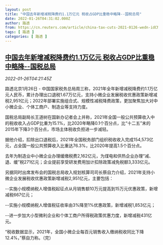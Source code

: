 ```yaml
---
layout: post
title: "中国去年新增减税降费约1.1万亿元 税收占GDP比重稳中略降--国税总局"
date: 2022-01-26T04:31:02.000Z
author: 路透
from: https://cn.reuters.com/article/china-tax-cuts-2021-0126-wedn-idCNKBS2K009T
tags: [ 路透 ]
categories: [ 路透 ]
---
```

<!--1643171462000-->
[中国去年新增减税降费约1.1万亿元 税收占GDP比重稳中略降--国税总局](https://cn.reuters.com/article/china-tax-cuts-2021-0126-wedn-idCNKBS2K009T)
------

<div>
<div><i>2022-01-26T04:21:45Z</i></div><p>路透北京1月26日 - 中国国家税务总局周三称，2021年全年新增减税降费约1.1万亿元人民币，累计办理出口退税1.67万亿元，支持小微企业发展税收优惠政策新增减税2,951亿元；2022年部署实施组合式、规模性减税降费政策，更加聚焦加大对中小微企业、个体工商户、制造业等支持力度。</p><p>国税总局副局长王道树在国新办记者会上并称，2021年全国一般公共预算收入中的税收收入占GDP比重为15.1%，比2020年略降0.1个百分点，比“十二五”末的2015年下降3个百分点，市场主体税收负担进一步减轻。</p><p>据他介绍，扣除出口退税后，2021年全国税务部门组织税收收入完成154,573亿元，占全国一般公共预算收入比重达76.3%，比2020年提高1.5个百分点。</p><p>去年为制造业中小微企业办理缓缴税费2,162亿元，为煤电和供热企业办理“减、退、缓”税271亿元；企业提前享受研发费用加计扣除政策减免税额3,333亿元。</p><p>另据同时出席发布会的国税总局收入规划核算司司长蔡自力介绍，2021年支持小微企业发展税收优惠政策新增减税2,951亿元，主要包括：</p><p>--实施小规模纳税人增值税起征点从月销售额10万元提高到15万元优惠政策，新增减税667亿元；</p><p>--实施小规模纳税人增值税征收率由3%降至1%优惠政策，新增减税1,853亿元；</p><p>--进一步加大小型微利企业和个体工商户所得税政策优惠力度，新增减税431亿元。</p><p>“税收数据显示，2021年，全国小微企业每百元销售收入缴纳税收同比下降12.4%，”蔡自力称。（完）</p>
</div>
